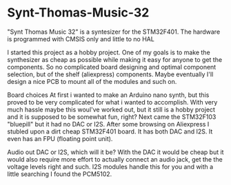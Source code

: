 # Synt-Thomas-Music-32
"Synt Thomas Music 32" is a syntesizer for the STM32F401. The hardware is programmed with CMSIS only and little to no HAL

I started this project as a hobby project. One of my goals is to make the synthesizer as cheap as possible while making it easy for anyone to get the components. So no complicated board designing and optimal component selection, but of the shelf (aliexpress) components. Maybe eventually I'll design a nice PCB to mount all of the modules and such on.


Board choices
At first i wanted to make an Arduino nano synth, but this proved to be very complicated for what i wanted to accomplish. With very much hassle maybe this woul've worked out, but it still is a hobby project and it is supposed to be somewhat fun, right? Next came the STM32F103 "bluepill" but it had no DAC or I2S. After some browsing on Aliexpress I stubled upon a dirt cheap STM32F401 board. It has both DAC and I2S. It even has an FPU (floating point unit).

Audio out
DAC or I2S, which will it be? With the DAC it would be cheap but it would also require more effort to actually connect an audio jack, get the the voltage levels right and such. I2S modules handle this for you and with a little searching I found the PCM5102.


